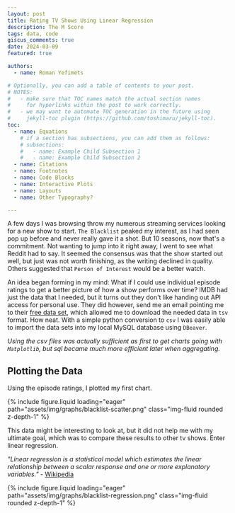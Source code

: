 ```yaml
---
layout: post
title: Rating TV Shows Using Linear Regression
description: The M Score
tags: data, code
giscus_comments: true
date: 2024-03-09
featured: true

authors:
  - name: Roman Yefimets

# Optionally, you can add a table of contents to your post.
# NOTES:
#   - make sure that TOC names match the actual section names
#     for hyperlinks within the post to work correctly.
#   - we may want to automate TOC generation in the future using
#     jekyll-toc plugin (https://github.com/toshimaru/jekyll-toc).
toc:
  - name: Equations
    # if a section has subsections, you can add them as follows:
    # subsections:
    #   - name: Example Child Subsection 1
    #   - name: Example Child Subsection 2
  - name: Citations
  - name: Footnotes
  - name: Code Blocks
  - name: Interactive Plots
  - name: Layouts
  - name: Other Typography?

---
```


A few days I was browsing throw my numerous streaming services looking for a new show to start. `The Blacklist` peaked my interest, as I had seen pop up before and never really gave it a shot. But 10 seasons, now that's a commitment. Not wanting to jump into it right away, I went to see what Reddit had to say. It seemed the consensus was that the show started out well, but just was not worth finishing, as the writing declined in quality. Others suggested that `Person of Interest` would be a better watch. 

An idea began forming in my mind: What if I could use individual episode ratings to get a better picture of how a show performs over time? IMDB had just the data that I needed, but it turns out they don't like handing out API access for personal use. They did however, send me an email pointing me to their [free data set](https://datasets.imdbws.com/), which allowed me to download the needed data in `tsv` format. How neat. With a simple python conversion to `csv` I was easily able to import the data sets into my local MySQL database using `DBeaver`.  

*Using the csv files was actually sufficient as first to get charts going with `Matplotlib`, but sql became much more efficient later when aggregating.*

## Plotting the Data

Using the episode ratings, I plotted my first chart.

{% include figure.liquid loading="eager" path="assets/img/graphs/blacklist-scatter.png" class="img-fluid rounded z-depth-1" %} 

This data might be interesting to look at, but it did not help me with my ultimate goal, which was to compare these results to other tv shows. Enter linear regression.

*"Linear regression is a statistical model which estimates the linear relationship between a scalar response and one or more explanatory variables."* - [Wikipedia](https://en.wikipedia.org/wiki/Linear_regression)

{% include figure.liquid loading="eager" path="assets/img/graphs/blacklist-regression.png" class="img-fluid rounded z-depth-1" %} 
